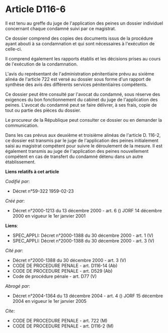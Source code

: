 # Article D116-6

Il est tenu au greffe du juge de l'application des peines un dossier individuel concernant chaque condamné suivi par ce
magistrat.

Ce dossier comprend des copies des documents issus de la procédure ayant abouti à sa condamnation et qui sont nécessaires à
l'exécution de celle-ci.

Il comprend également les rapports établis et les décisions prises au cours de l'exécution de la condamnation.

L'avis du représentant de l'administration pénitentiaire prévu au sixième alinéa de l'article 722 est versé au dossier sous
forme d'un rapport de synthèse des avis des différents services pénitentiaires compétents.

Ce dossier peut être consulté par l'avocat du condamné, sous réserve des exigences du bon fonctionnement du cabinet du juge
de l'application des peines. L'avocat du condamné peut se faire délivrer, à ses frais, copie de tout ou partie des pièces du
dossier.

Le procureur de la République peut consulter ce dossier ou en demander la communication.

Dans les cas prévus aux deuxième et troisième alinéas de l'article D. 116-2, ce dossier est transmis par le juge de
l'application des peines initialement saisi au magistrat compétent pour suivre le déroulement de la mesure. Il est également
transmis au juge de l'application des peines nouvellement compétent en cas de transfert du condamné détenu dans un autre
établissement.

**Liens relatifs à cet article**

_Codifié par_:

  - Décret n°59-322 1959-02-23

_Créé par_:

  - Décret n°2000-1213 du 13 décembre 2000 - art. 6 () JORF 14 décembre 2000 en vigueur le 1er janvier 2001

**Liens**:

  - SPEC_APPLI: Décret n°2000-1388 du 30 décembre 2000 - art. 1 (V)
  - SPEC_APPLI: Décret n°2000-1388 du 30 décembre 2000 - art. 3 (V)

_Cité par_:

  - Décret n°2000-1388 du 30 décembre 2000 - art. 3 (V)
  - CODE DE PROCEDURE PENALE - art. D116-14 (Ab)
  - CODE DE PROCEDURE PENALE - art. D529 (Ab)
  - Code de procédure pénale - art. D77 (V)

_Abrogé par_:

  - Décret n°2004-1364 du 13 décembre 2004 - art. 4 () JORF 15 décembre 2004 en vigueur le 1er janvier 2005

_Cite_:

  - CODE DE PROCEDURE PENALE - art. 722 (M)
  - CODE DE PROCEDURE PENALE - art. D116-2 (M)
